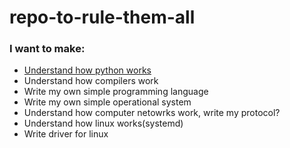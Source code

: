 # repo-to-rule-them-all

### I want to make:
- [Understand how python works](https://devguide.python.org/)
- Understand how compilers work
- Write my own simple programming language
- Write my own simple operational system
- Understand how computer netowrks work, write my protocol?
- Understand how linux works(systemd)
- Write driver for linux
